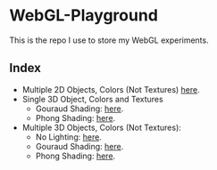 # WebGL-Playground
This is the repo I use to store my WebGL experiments.

## Index
* Multiple 2D Objects, Colors (Not Textures) [here](https://zioul123.github.io/WebGL-Playground/Playground/Multiple%20Objects%2C%202D/MultipleObjs.html).
* Single 3D Object, Colors and Textures
  * Gouraud Shading: [here](https://zioul123.github.io/WebGL-Playground/Playground/Single%20Object%2C%20Colors%2C%20Textures/Gouraud%20Shading/Lighting.html).
  * Phong Shading: [here](https://zioul123.github.io/WebGL-Playground/Playground/Single%20Object%2C%20Colors%2C%20Textures/Phong%20Shading/Lighting.html).
* Multiple 3D Objects, Colors (Not Textures):
  * No Lighting: [here](https://zioul123.github.io/WebGL-Playground/Playground/Multiple%20Objects%2C%20Matrices%2C%20Colors/Matrices%203d%20Drawing%20Color/Matrix3d.html).
  * Gouraud Shading: [here](https://zioul123.github.io/WebGL-Playground/Playground/Multiple%20Objects%2C%20Matrices%2C%20Colors/Matrices%203d%20Drawing%20Gouraud%20Color/Matrix3d.html).
  * Phong Shading: [here](https://zioul123.github.io/WebGL-Playground/Playground/Multiple%20Objects%2C%20Matrices%2C%20Colors/Matrices%203d%20Drawing%20Phong%20Color/Matrix3d.html).
